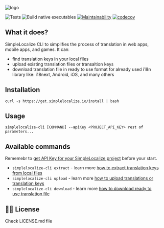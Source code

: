 ![logo](https://simplelocalize.io/cli/get-started/get-started.png)

![Tests](https://github.com/simplelocalize/simplelocalize-cli/workflows/Run%20Tests/badge.svg)
![Build native executables](https://github.com/simplelocalize/simplelocalize-cli/workflows/Build%20executables/badge.svg?branch=master)
[![Maintainability](https://api.codeclimate.com/v1/badges/af2f6a7680929a8dba41/maintainability)](https://codeclimate.com/github/simplelocalize/simplelocalize-cli/maintainability)
[![codecov](https://codecov.io/gh/simplelocalize/simplelocalize-cli/branch/master/graph/badge.svg)](https://codecov.io/gh/simplelocalize/simplelocalize-cli)

## What it does?

SimpleLocalize CLI to simplifies the process of translation in web apps, mobile apps, and games. It can:
- find translation keys in your local files
- upload existing translation files or transaltion keys
- download translation file in ready to use format for already used i18n library like: i18next, Android, iOS, and many others


## Installation

```shell
curl -s https://get.simplelocalize.io/install | bash
```

## Usage

```properties
simplelocalize-cli [COMMAND] --apiKey <PROJECT_API_KEY> rest of parameters...
```

## Available commands

Rememebr to [get API Key for your SimpleLocalize project](https://simplelocalize.io/docs/cli/get-started/) before your start.

- `simplelocalize-cli extract` - learn more [how to extract translation keys from local files](https://simplelocalize.io/docs/cli/i18n-keys-extraction/)
- `simplelocalize-cli upload` - learn more [how to upload translations or translation keys](https://simplelocalize.io/docs/cli/upload-translations/)
- `simplelocalize-cli download` - learn more [how to download ready to use translation file](https://simplelocalize.io/docs/cli/download-translations/)


## 👩‍⚖️ License

Check LICENSE.md file

